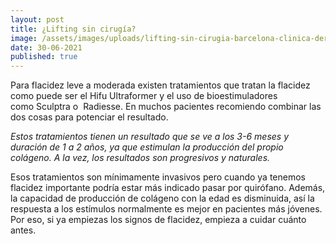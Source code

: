 ```yaml
---
layout: post
title: ¿Lifting sin cirugía?
image: /assets/images/uploads/lifting-sin-cirugia-barcelona-clinica-dermabile.png
date: 30-06-2021
published: true
---
```

Para flacidez leve a moderada existen tratamientos que tratan la flacidez como puede ser el Hifu Ultraformer y el uso de bioestimuladores como Sculptra o  Radiesse. En muchos pacientes recomiendo combinar las dos cosas para potenciar el resultado.

*Estos tratamientos tienen un resultado que se ve a los 3-6 meses y duración de 1 a 2 años, ya que estimulan la producción del propio colágeno. A la vez, los resultados son progresivos y naturales.* 

Esos tratamientos son mínimamente invasivos pero cuando ya tenemos flacidez importante podría estar más indicado pasar por quirófano. Además, la capacidad de producción de colágeno con la edad es disminuida, así la respuesta a los estímulos normalmente es mejor en pacientes más jóvenes. Por eso, si ya empiezas los signos de flacidez, empieza a cuidar cuánto antes.
